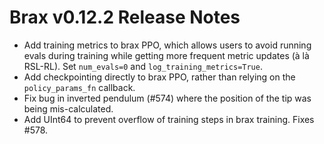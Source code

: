 # Brax v0.12.2 Release Notes

* Add training metrics to brax PPO, which allows users to avoid running evals during training while getting more frequent metric updates (à là RSL-RL). Set `num_evals=0` and `log_training_metrics=True`.
* Add checkpointing directly to brax PPO, rather than relying on the `policy_params_fn` callback.
* Fix bug in inverted pendulum (#574) where the position of the tip was being mis-calculated.
* Add UInt64 to prevent overflow of training steps in brax training. Fixes #578.
